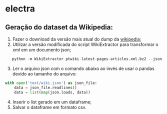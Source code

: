 # electra

## Geração do dataset da Wikipedia:

1. Fazer o download da versão mais atual do dump da [wikipedia](https://dumps.wikimedia.org/ptwiki/latest/ptwiki-latest-pages-articles.xml.bz2);
2. Utilizar a versão modificada do script WikiExtractor para transformar o xml em um documento json;
   
~~~python
   python -m WikiExtractor ptwiki-latest-pages-articles.xml.bz2 --json
~~~

3. Ler o arquivo json com o comando abaixo ao invés de usar o pandas devido ao tamanho do arquivo:

```python
with open('text/wiki.json') as json_file:      
    data = json_file.readlines()
    data = list(map(json.loads, data))
```

4. Inserir o list gerado em um dataframe;
5. Salvar o dataframe em formato csv.
